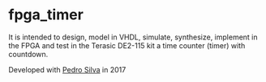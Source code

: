 # fpga_timer
It is intended to design, model in VHDL, simulate, synthesize, implement in the FPGA and test in the Terasic DE2-115 kit a time counter (timer) with countdown.

Developed with [Pedro Silva](https://github.com/pedromsilva99) in 2017
